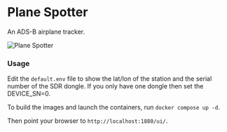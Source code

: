 # Plane Spotter

An ADS-B airplane tracker.

![Plane Spotter](screenshot.png)

### Usage

Edit the ```default.env``` file to show the lat/lon of the station and the serial number of the SDR
dongle. If you only have one dongle then set the DEVICE_SN=0.

To build the images and launch the containers, run ```docker compose up -d```.

Then point your browser to ```http://localhost:1880/ui/```.
